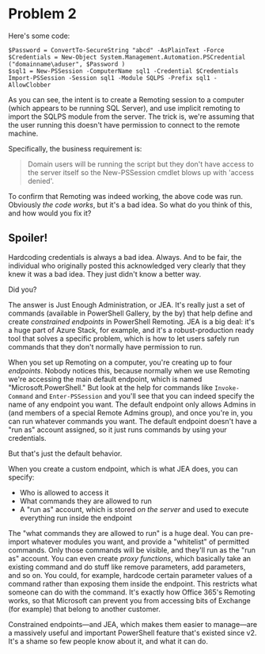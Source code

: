 # Problem 2
Here's some code:

```
$Password = ConvertTo-SecureString "abcd" -AsPlainText -Force
$Credentials = New-Object System.Management.Automation.PSCredential ("domainname\aduser", $Password )
$sql1 = New-PSSession -ComputerName sql1 -Credential $Credentials
Import-PSSession -Session sql1 -Module SQLPS -Prefix sql1 -AllowClobber
```

As you can see, the intent is to create a Remoting session to a computer (which appears to be running SQL Server), and use implicit remoting to import the SQLPS module from the server. The trick is, we're assuming that the user running this doesn't have permission to connect to the remote machine.

Specifically, the business requirement is:

> Domain users will be running the script but they don't have access to the server itself so the New-PSSession cmdlet blows up with 'access denied'. 

To confirm that Remoting was indeed working, the above code was run. Obviously _the code works_, but it's a bad idea. So what do you think of this, and how would you fix it?

## Spoiler!
Hardcoding credentials is always a bad idea. Always. And to be fair, the individual who originally posted this acknowledged very clearly that they knew it was a bad idea. They just didn't know a better way.

Did you?

The answer is Just Enough Administration, or JEA. It's really just a set of commands (available in PowerShell Gallery, by the by) that help define and create _constrained endpoints_ in PowerShell Remoting. JEA is a big deal: it's a huge part of Azure Stack, for example, and it's a robust-production ready tool that solves a specific problem, which is how to let users safely run commands that they don't normally have permission to run.

When you set up Remoting on a computer, you're creating up to four _endpoints_. Nobody notices this, because normally when we use Remoting we're accessing the main default endpoint, which is named "Microsoft.PowerShell." But look at the help for commands like `Invoke-Command` and `Enter-PSSession` and you'll see that you can indeed specify the name of any endpoint you want. The default endpoint only allows Admins in (and members of a special Remote Admins group), and once you're in, you can run whatever commands you want. The default endpoint doesn't have a "run as" account assigned, so it just runs commands by using your credentials.

But that's just the default behavior.

When you create a custom endpoint, which is what JEA does, you can specify:

* Who is allowed to access it
* What commands they are allowed to run
* A "run as" account, which is stored _on the server_ and used to execute everything run inside the endpoint

The "what commands they are allowed to run" is a huge deal. You can pre-import whatever modules you want, and provide a "whitelist" of permitted commands. Only those commands will be visible, and they'll run as the "run as" account. You can even create _proxy functions_, which basically take an existing command and do stuff like remove parameters, add parameters, and so on. You could, for example, hardcode certain parameter values of a command rather than exposing them inside the endpoint. This restricts what someone can do with the command. It's exactly how Office 365's Remoting works, so that Microsoft can prevent you from accessing bits of Exchange (for example) that belong to another customer. 

Constrained endpoints—and JEA, which makes them easier to manage—are a massively useful and important PowerShell feature that's existed since v2. It's a shame so few people know about it, and what it can do.